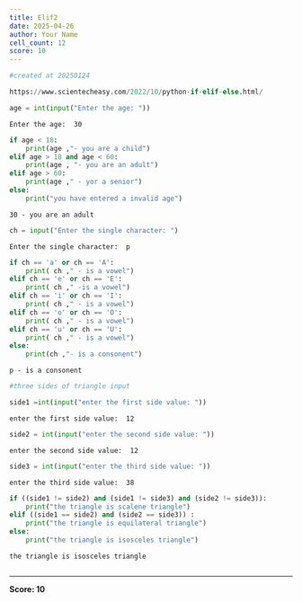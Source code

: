 ```yaml
---
title: Elif2
date: 2025-04-26
author: Your Name
cell_count: 12
score: 10
---
```


```python
#created at 20250124
```


```python
https://www.scientecheasy.com/2022/10/python-if-elif-else.html/
```


```python
age = int(input("Enter the age: "))
```

    Enter the age:  30



```python
if age < 18:
    print(age ,"- you are a child")
elif age > 18 and age < 60:
    print(age , "- you are an adult")
elif age > 60:
    print(age ," - yor a senior")
else:
    print("you have entered a invalid age")
```

    30 - you are an adult



```python
ch = input("Enter the single character: ")
```

    Enter the single character:  p



```python
if ch == 'a' or ch == 'A':
    print( ch ," - is a vowel")
elif ch == 'e' or ch == 'E':
    print( ch ," -is a vowel")
elif ch == 'i' or ch == 'I':
    print( ch ," - is a vowel")
elif ch == 'o' or ch == 'O':
    print( ch ," - is a vowel")
elif ch == 'u' or ch == 'U':
    print( ch ," - is a vowel")
else:
    print(ch ,"- is a consonent")
```

    p - is a consonent



```python
#three sides of triangle input
```


```python
side1 =int(input("enter the first side value: "))
```

    enter the first side value:  12



```python
side2 = int(input("enter the second side value: "))
```

    enter the second side value:  12



```python
side3 = int(input("enter the third side value: "))
```

    enter the third side value:  38



```python
if ((side1 != side2) and (side1 != side3) and (side2 != side3)):
    print("the triangle is scalene triangle")
elif ((side1 == side2) and (side2 == side3)) :
    print("the triangle is equilateral triangle")
else:
    print("the triangle is isosceles triangle")
```

    the triangle is isosceles triangle



```python

```


---
**Score: 10**